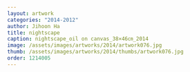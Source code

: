 ```yaml
---
layout: artwork
categories: "2014-2012"
author: Jihoon Ha
title: nightscape
caption: nightscape_oil on canvas_38×46㎝_2014
image: /assets/images/artworks/2014/artwork076.jpg
thumb: /assets/images/artworks/2014/thumbs/artwork076.jpg
order: 1214005
---
```

